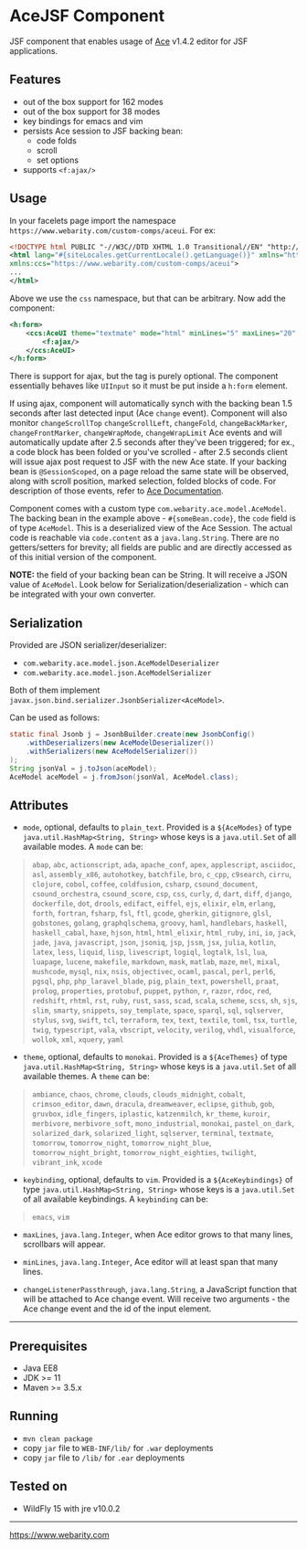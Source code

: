 # AceJSF Component

JSF component that enables usage of [Ace](https://ace.c9.io/) v1.4.2 editor for JSF applications.

## Features

* out of the box support for 162 modes
* out of the box support for 38 modes
* key bindings for emacs and vim
* persists Ace session to JSF backing bean:
  * code folds
  * scroll
  * set options
* supports `<f:ajax/>`

## Usage

In your facelets page import the namespace `https://www.webarity.com/custom-comps/aceui`. For ex:

```xml
<!DOCTYPE html PUBLIC "-//W3C//DTD XHTML 1.0 Transitional//EN" "http://www.w3.org/TR/xhtml1/DTD/xhtml1-transitional.dtd">
<html lang="#{siteLocales.getCurrentLocale().getLanguage()}" xmlns="http://www.w3.org/1999/xhtml" xmlns:h="http://xmlns.jcp.org/jsf/html" xmlns:f="http://xmlns.jcp.org/jsf/core" xmlns:ui="http://java.sun.com/jsf/facelets" xmlns:h5a="http://xmlns.jcp.org/jsf/passthrough" xmlns:h5e="http://xmlns.jcp.org/jsf"
xmlns:ccs="https://www.webarity.com/custom-comps/aceui">
...
</html>
```

Above we use the `css` namespace, but that can be arbitrary. Now add the component:

```xml
<h:form>
    <ccs:AceUI theme="textmate" mode="html" minLines="5" maxLines="20" value="#{someBean.code}">
        <f:ajax/>
    </ccs:AceUI>
</h:form>
```

There is support for ajax, but the tag is purely optional. The component essentially behaves like `UIInput` so it must be put inside a `h:form` element.

If using ajax, component will automatically synch with the backing bean 1.5 seconds after last detected input (Ace `change` event). Component will also monitor `changeScrollTop`
`changeScrollLeft`, `changeFold`, `changeBackMarker`, `changeFrontMarker`, `changeWrapMode`, `changeWrapLimit` Ace events and will automatically update after 2.5 seconds after they've been triggered; for ex., a code block has been folded or you've scrolled - after 2.5 seconds client will issue ajax post request to JSF with the new Ace state. If your backing bean is `@SessionScoped`, on a page reload the same state will be observed, along with scroll position, marked selection, folded blocks of code. For description of those events, refer to [Ace Documentation](https://ace.c9.io/#nav=api&api=edit_session).

Component comes with a custom type `com.webarity.ace.model.AceModel`. The backing bean in the example above - `#{someBean.code}`, the `code` field is of type `AceModel`. This is a deserialized view of the Ace Session. The actual code is reachable via `code.content` as a `java.lang.String`. There are no getters/setters for brevity; all fields are public and are directly accessed as of this initial version of the component.

**NOTE:** the field of your backing bean can be String. It will receive a JSON value of `AceModel`. Look below for Serialization/deserialization - which can be integrated with your own converter.

## Serialization

Provided are JSON serializer/deserializer:

* `com.webarity.ace.model.json.AceModelDeserializer`
* `com.webarity.ace.model.json.AceModelSerializer`

Both of them implement `javax.json.bind.serializer.JsonbSerializer<AceModel>`.

Can be used as follows:

```java
static final Jsonb j = JsonbBuilder.create(new JsonbConfig()
    .withDeserializers(new AceModelDeserializer())
    .withSerializers(new AceModelSerializer())
);
String jsonVal = j.toJson(aceModel);
AceModel aceModel = j.fromJson(jsonVal, AceModel.class);
```

## Attributes

* `mode`, optional, defaults to `plain_text`. Provided is a `${AceModes}` of type `java.util.HashMap<String, String>` whose keys is a `java.util.Set` of all available modes. A `mode` can be:

>`abap`, `abc`, `actionscript`, `ada`, `apache_conf`, `apex`, `applescript`, `asciidoc`, `asl`, `assembly_x86`, `autohotkey`, `batchfile`, `bro`, `c_cpp`, `c9search`, `cirru`, `clojure`, `cobol`, `coffee`, `coldfusion`, `csharp`, `csound_document`, `csound_orchestra`, `csound_score`, `csp`, `css`, `curly`, `d`, `dart`, `diff`, `django`, `dockerfile`, `dot`, `drools`, `edifact`, `eiffel`, `ejs`, `elixir`, `elm`, `erlang`, `forth`, `fortran`, `fsharp`, `fsl`, `ftl`, `gcode`, `gherkin`, `gitignore`, `glsl`, `gobstones`, `golang`, `graphqlschema`, `groovy`, `haml`, `handlebars`, `haskell`, `haskell_cabal`, `haxe`, `hjson`, `html`, `html_elixir`, `html_ruby`, `ini`, `io`, `jack`, `jade`, `java`, `javascript`, `json`, `jsoniq`, `jsp`, `jssm`, `jsx`, `julia`, `kotlin`, `latex`, `less`, `liquid`, `lisp`, `livescript`, `logiql`, `logtalk`, `lsl`, `lua`, `luapage`, `lucene`, `makefile`, `markdown`, `mask`, `matlab`, `maze`, `mel`, `mixal`, `mushcode`, `mysql`, `nix`, `nsis`, `objectivec`, `ocaml`, `pascal`, `perl`, `perl6`, `pgsql`, `php`, `php_laravel_blade`, `pig`, `plain_text`, `powershell`, `praat`, `prolog`, `properties`, `protobuf`, `puppet`, `python`, `r`, `razor`, `rdoc`, `red`, `redshift`, `rhtml`, `rst`, `ruby`, `rust`, `sass`, `scad`, `scala`, `scheme`, `scss`, `sh`, `sjs`, `slim`, `smarty`, `snippets`, `soy_template`, `space`, `sparql`, `sql`, `sqlserver`, `stylus`, `svg`, `swift`, `tcl`, `terraform`, `tex`, `text`, `textile`, `toml`, `tsx`, `turtle`, `twig`, `typescript`, `vala`, `vbscript`, `velocity`, `verilog`, `vhdl`, `visualforce`, `wollok`, `xml`, `xquery`, `yaml`

* `theme`, optional, defaults to `monokai`. Provided is a `${AceThemes}` of type `java.util.HashMap<String, String>` whose keys is a `java.util.Set` of all available themes. A `theme` can be:

>`ambiance`, `chaos`, `chrome`, `clouds`, `clouds_midnight`, `cobalt`, `crimson_editor`, `dawn`, `dracula`, `dreamweaver`, `eclipse`, `github`, `gob`, `gruvbox`, `idle_fingers`, `iplastic`, `katzenmilch`, `kr_theme`, `kuroir`, `merbivore`, `merbivore_soft`, `mono_industrial`, `monokai`, `pastel_on_dark`, `solarized_dark`, `solarized_light`, `sqlserver`, `terminal`, `textmate`, `tomorrow`, `tomorrow_night`, `tomorrow_night_blue`, `tomorrow_night_bright`, `tomorrow_night_eighties`, `twilight`, `vibrant_ink`, `xcode`

* `keybinding`, optional, defaults to `vim`. Provided is a `${AceKeybindings}` of type `java.util.HashMap<String, String>` whose keys is a `java.util.Set` of all available keybindings. A `keybinding` can be:

>`emacs`, `vim`

* `maxLines`, `java.lang.Integer`, when Ace editor grows to that many lines, scrollbars will appear.

* `minLines`, `java.lang.Integer`, Ace editor will at least span that many lines.

* `changeListenerPassthrough`, `java.lang.String`, a JavaScript function that will be attached to Ace change event. Will receive two arguments - the Ace change event and the id of the input element.

---

## Prerequisites

* Java EE8
* JDK >= 11
* Maven >= 3.5.x

## Running

* `mvn clean package`
* copy `jar` file to `WEB-INF/lib/` for `.war` deployments
* copy `jar` file to `/lib/` for `.ear` deployments

## Tested on

* WildFly 15 with jre v10.0.2

---

<https://www.webarity.com>
